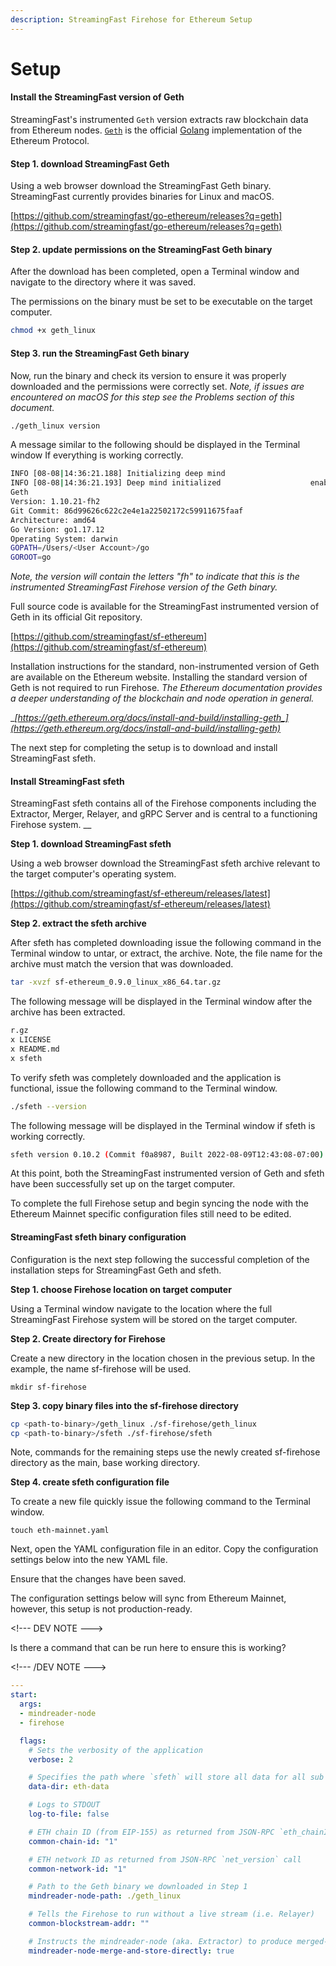 ```yaml
---
description: StreamingFast Firehose for Ethereum Setup
---
```


# Setup

#### Install the StreamingFast version of Geth

StreamingFast's instrumented `Geth` version extracts raw blockchain data from Ethereum nodes. [`Geth`](https://github.com/ethereum/go-ethereum) is the official [Golang](https://go.dev/) implementation of the Ethereum Protocol.

#### Step 1. download StreamingFast Geth&#x20;

Using a web browser download the StreamingFast Geth binary. StreamingFast currently provides binaries for Linux and macOS.

[https://github.com/streamingfast/go-ethereum/releases?q=geth](https://github.com/streamingfast/go-ethereum/releases?q=geth)

#### Step 2. update permissions on the StreamingFast Geth binary

After the download has been completed, open a Terminal window and navigate to the directory where it was saved.

The permissions on the binary must be set to be executable on the target computer.

```bash
chmod +x geth_linux
```

#### Step 3. run the StreamingFast Geth binary

Now, run the binary and check its version to ensure it was properly downloaded and the permissions were correctly set. _Note, if issues are encountered on macOS for this step see the Problems section of this document._

```bash
./geth_linux version
```

A message similar to the following should be displayed in the Terminal window If everything is working correctly.

```bash
INFO [08-08|14:36:21.188] Initializing deep mind 
INFO [08-08|14:36:21.193] Deep mind initialized                    enabled=false sync_instrumentation_enabled=true mining_enabled=false block_progress_enabled=false compaction_disabled=false archive_blocks_to_keep=0 genesis_provenance="Geth Default"
Geth
Version: 1.10.21-fh2
Git Commit: 86d99626c622c2e4e1a22502172c59911675faaf
Architecture: amd64
Go Version: go1.17.12
Operating System: darwin
GOPATH=/Users/<User Account>/go
GOROOT=go
```

_Note, the version will contain the letters "fh" to indicate that this is the instrumented StreamingFast Firehose version of the Geth binary._

Full source code is available for the StreamingFast instrumented version of Geth in its official Git repository.

[https://github.com/streamingfast/sf-ethereum](https://github.com/streamingfast/sf-ethereum)

Installation instructions for the standard, non-instrumented version of Geth are available on the Ethereum website. Installing the standard version of Geth is not required to run Firehose. _The Ethereum documentation provides a deeper understanding of the blockchain and node operation in general._

__[_https://geth.ethereum.org/docs/install-and-build/installing-geth_](https://geth.ethereum.org/docs/install-and-build/installing-geth)__

The next step for completing the setup is to download and install StreamingFast sfeth.

#### Install StreamingFast sfeth

StreamingFast sfeth contains all of the Firehose components including the Extractor, Merger, Relayer, and gRPC Server and is central to a functioning Firehose system. __&#x20;

**Step 1. download StreamingFast sfeth**

Using a web browser download the StreamingFast sfeth archive relevant to the target computer's operating system.&#x20;

[https://github.com/streamingfast/sf-ethereum/releases/latest](https://github.com/streamingfast/sf-ethereum/releases/latest)

**Step 2. extract the sfeth archive**

After sfeth has completed downloading issue the following command in the Terminal window to untar, or extract, the archive. Note, the file name for the archive must match the version that was downloaded.

```bash
tar -xvzf sf-ethereum_0.9.0_linux_x86_64.tar.gz
```

The following message will be displayed in the Terminal window after the archive has been extracted.

```bash
r.gz
x LICENSE
x README.md
x sfeth
```

To verify sfeth was completely downloaded and the application is functional, issue the following command to the Terminal window.

```bash
./sfeth --version
```

The following message will be displayed in the Terminal window if sfeth is working correctly.

```bash
sfeth version 0.10.2 (Commit f0a8987, Built 2022-08-09T12:43:08-07:00)
```

At this point, both the StreamingFast instrumented version of Geth and sfeth have been successfully set up on the target computer.&#x20;

To complete the full Firehose setup and begin syncing the node with the Ethereum Mainnet specific configuration files still need to be edited.

#### StreamingFast sfeth binary configuration

Configuration is the next step following the successful completion of the installation steps for StreamingFast Geth and sfeth.

**Step 1. choose Firehose location on target computer**

Using a Terminal window navigate to the location where the full StreamingFast Firehose system will be stored on the target computer.

**Step 2. Create directory for Firehose**&#x20;

Create a new directory in the location chosen in the previous setup. In the example, the name sf-firehose will be used.

```
mkdir sf-firehose
```

**Step 3. copy binary files into the sf-firehose directory**

```bash
cp <path-to-binary>/geth_linux ./sf-firehose/geth_linux
cp <path-to-binary>/sfeth ./sf-firehose/sfeth
```

Note, commands for the remaining steps use the newly created sf-firehose directory as the main, base working directory.

**Step 4. create sfeth configuration file**

To create a new file quickly issue the following command to the Terminal window.

```
touch eth-mainnet.yaml
```

Next, open the YAML configuration file in an editor. Copy the configuration settings below into the new YAML file.

Ensure that the changes have been saved.

The configuration settings below will sync from Ethereum Mainnet, however, this setup is not production-ready.&#x20;

\<!--- DEV NOTE --->

Is there a command that can be run here to ensure this is working?

\<!--- /DEV NOTE --->

```yaml
---
start:
  args:
  - mindreader-node
  - firehose

  flags:
    # Sets the verbosity of the application
    verbose: 2

    # Specifies the path where `sfeth` will store all data for all sub processes
    data-dir: eth-data

    # Logs to STDOUT
    log-to-file: false

    # ETH chain ID (from EIP-155) as returned from JSON-RPC `eth_chainId` call
    common-chain-id: "1"

    # ETH network ID as returned from JSON-RPC `net_version` call
    common-network-id: "1"

    # Path to the Geth binary we downloaded in Step 1
    mindreader-node-path: ./geth_linux

    # Tells the Firehose to run without a live stream (i.e. Relayer)
    common-blockstream-addr: ""

    # Instructs the mindreader-node (aka. Extractor) to produce merged-blocks without a Merger
    mindreader-node-merge-and-store-directly: true
```
